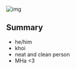 ![img](https://w.wallhaven.cc/full/rd/wallhaven-rd6pom.png)
## Summary
- he/him
- khoi 
- neat and clean person
- MHa <3
